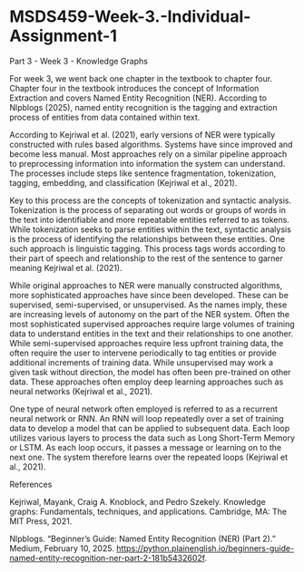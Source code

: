 # MSDS459-Week-3.-Individual-Assignment-1

Part 3 - Week 3 - Knowledge Graphs

For week 3, we went back one chapter in the textbook to chapter four.  Chapter four in the textbook introduces the concept of Information Extraction and covers Named Entity Recognition (NER). According to Nlpblogs (2025), named entity recognition is the tagging and extraction process of entities from data contained within text.

According to Kejriwal et al. (2021), early versions of NER were typically constructed with rules based algorithms.  Systems have since improved and become less manual.  Most approaches rely on a similar pipeline approach to preprocessing information into information the system can understand.  The processes include steps like sentence fragmentation, tokenization, tagging, embedding, and classification (Kejriwal et al., 2021).

Key to this process are the concepts of tokenization and syntactic analysis.  Tokenization is the process of separating out words or groups of words in the text into identifiable and more repeatable entities referred to as tokens.  While tokenization seeks to parse entities within the text, syntactic analysis is the process of identifying the relationships between these entities.  One such approach is linguistic tagging.  This process tags words according to their part of speech and relationship to the rest of the sentence to garner meaning Kejriwal et al. (2021).

While original approaches to NER were manually constructed algorithms, more sophisticated approaches have since been developed.  These can be supervised, semi-supervised, or unsupervised.  As the names imply, these are increasing levels of autonomy on the part of the NER system.  Often the most sophisticated supervised approaches require large volumes of training data to understand entities in the text and their relationships to one another.  While semi-supervised approaches require less upfront training data, the often require the user to intervene periodically to tag entities or provide additional increments of training data.  While unsupervised may work a given task without direction, the model has often been pre-trained on other data.  These approaches often employ deep learning approaches such as neural networks (Kejriwal et al., 2021).

One type of neural network often employed is referred to as a recurrent neural network or RNN.  An RNN will loop repeatedly over a set of training data to develop a model that can be applied to subsequent data.  Each loop utilizes various layers to process the data such as Long Short-Term Memory or LSTM.  As each loop occurs, it passes a message or learning on to the next one.  The system therefore learns over the repeated loops (Kejriwal et al., 2021).


References

Kejriwal, Mayank, Craig A. Knoblock, and Pedro Szekely. Knowledge graphs: Fundamentals, techniques, and applications. Cambridge, MA: The MIT Press, 2021.

Nlpblogs. “Beginner’s Guide: Named Entity Recognition (NER) (Part 2).” Medium, February 10, 2025. https://python.plainenglish.io/beginners-guide-named-entity-recognition-ner-part-2-181b5432602f.
